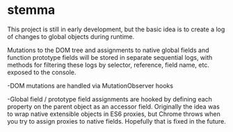 # stemma

This project is still in early development, but the basic idea is to create a log of changes to global objects during runtime.

Mutations to the DOM tree and assignments to native global fields and function prototype fields will be stored in separate sequential logs, with methods for filtering these logs by selector, reference, field name, etc. exposed to the console.

-DOM mutations are handled via MutationObserver hooks

-Global field / prototype field assignments are hooked by defining each property on the parent object as an accessor field. Originally the idea was to wrap native extensible objects in ES6 proxies, but Chrome throws when you try to assign proxies to native fields. Hopefully that is fixed in the future.